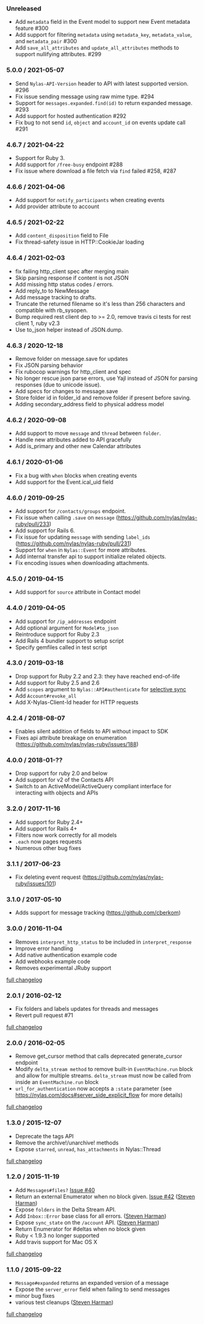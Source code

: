 ### Unreleased
* Add `metadata` field in the Event model to support new Event metadata feature #300
* Add support for filtering `metadata` using `metadata_key`, `metadata_value`, and `metadata_pair` #300
* Add `save_all_attributes` and `update_all_attributes` methods to support
  nullifying attributes. #299

### 5.0.0 / 2021-05-07

* Send `Nylas-API-Version` header to API with latest supported version. #296
* Fix issue sending message using raw mime type. #294
* Support for `messages.expanded.find(id)` to return expanded message. #293
* Add support for hosted authentication #292
* Fix bug to not send `id`, `object` and `account_id` on events update call #291

### 4.6.7 / 2021-04-22

* Support for Ruby 3.
* Add support for `/free-busy` endpoint #288
* Fix issue where download a file fetch via `find` failed #258, #287

### 4.6.6 / 2021-04-06

* Add support for `notify_participants` when creating events
* Add provider attribute to account

### 4.6.5 / 2021-02-22

* Add `content_disposition` field to File
* Fix thread-safety issue in HTTP::CookieJar loading

### 4.6.4 / 2021-02-03

* fix failing http_client spec after merging main
* Skip parsing response if content is not JSON
* Add missing http status codes / errors.
* Add reply_to to NewMessage
* Add message tracking to drafts.
* Truncate the returned filename so it's less than 256 characters and compatible with rb_sysopen.
* Bump required rest client dep to >= 2.0, remove travis ci tests for rest client 1, ruby v2.3
* Use to_json helper instead of JSON.dump.

### 4.6.3 / 2020-12-18

* Remove folder on message.save for updates
* Fix JSON parsing behavior
* Fix rubocop warnings for http_client and spec
* No longer rescue json parse errors, use Yajl instead of JSON for parsing responses (due to unicode issue).
* Add specs for changes to message.save
* Store folder id in folder_id and remove folder if present before saving.
* Adding secondary_address field to physical address model

### 4.6.2 / 2020-09-08

* Add support to move `message` and `thread` between `folder`.
* Handle new attributes added to API gracefully
* Add is_primary and other new Calendar attributes

### 4.6.1 / 2020-01-06

* Fix a bug with `when` blocks when creating events
* Add support for the Event.ical_uid field

### 4.6.0 / 2019-09-25

* Add support for `/contacts/groups` endpoint.
* Fix issue when calling `.save` on `message` (https://github.com/nylas/nylas-ruby/pull/233)
* Add support for Rails 6.
* Fix issue for updating `message` with sending `label_ids` (https://github.com/nylas/nylas-ruby/pull/231)
* Support for `when` in `Nylas::Event` for more attributes.
* Add internal transfer api to support initialize related objects.
* Fix encoding issues when downloading attachments.

### 4.5.0 / 2019-04-15

* Add support for `source` attribute in Contact model

### 4.4.0 / 2019-04-05

* Add support for `/ip_addresses` endpoint
* Add optional argument for `Model#to_json`
* Reintroduce support for Ruby 2.3
* Add Rails 4 bundler support to setup script
* Specify gemfiles called in test script

### 4.3.0 / 2019-03-18

* Drop support for Ruby 2.2 and 2.3: they have reached end-of-life
* Add support for Ruby 2.5 and 2.6
* Add `scopes` argument to `Nylas::API#authenticate` for
  [selective sync](https://docs.nylas.com/docs/how-to-use-selective-sync)
* Add `Account#revoke_all`
* Add X-Nylas-Client-Id header for HTTP requests

### 4.2.4 / 2018-08-07
* Enables silent addition of fields to API without impact to SDK
* Fixes api attribute breakage on enumeration (https://github.com/nylas/nylas-ruby/issues/188)

### 4.0.0 / 2018-01-??
* Drop support for ruby 2.0 and below
* Add support for v2 of the Contacts API
* Switch to an ActiveModel/ActiveQuery compliant interface for interacting with
  objects and APIs

### 3.2.0 / 2017-11-16
* Add support for Ruby 2.4+
* Add support for Rails 4+
* Filters now work correctly for all models
* `.each` now pages requests
* Numerous other bug fixes

### 3.1.1 / 2017-06-23
* Fix deleting event request (https://github.com/nylas/nylas-ruby/issues/101)

### 3.1.0 / 2017-05-10
* Adds support for message tracking (https://github.com/cberkom)

### 3.0.0 / 2016-11-04

* Removes `interpret_http_status` to be included in `interpret_response`
* Improve error handling
* Add native authentication example code
* Add webhooks example code
* Removes experimental JRuby support

[full changelog](https://github.com/nylas/nylas-ruby/compare/v2.0.1...v3.0.0)

### 2.0.1 / 2016-02-12

* Fix folders and labels updates for threads and messages
* Revert pull request #71

[full changelog](https://github.com/nylas/nylas-ruby/compare/v2.0.0...v2.0.1)

### 2.0.0 / 2016-02-05

* Remove get_cursor method that calls deprecated generate_cursor endpoint
* Modify `delta_stream method` to remove built-in `EventMachine.run` block and allow for multiple streams. `delta_stream` must now be called from inside an `EventMachine.run` block
* `url_for_authentication` now accepts a `:state` parameter (see https://nylas.com/docs#server_side_explicit_flow for more details)

[full changelog](https://github.com/nylas/nylas-ruby/compare/v1.3.0...v2.0.0)

### 1.3.0 / 2015-12-07

* Deprecate the tags API
* Remove the archive!/unarchive! methods
* Expose `starred`, `unread`, `has_attachments` in Nylas::Thread

[full changelog](https://github.com/nylas/nylas-ruby/compare/v1.2.1...v1.3.0)

### 1.2.0 / 2015-11-19

* Add `Messages#files?` [Issue #40](https://github.com/nylas/nylas-ruby/issues/40)
* Return an external Enumerator when no block given. [Issue #42](https://github.com/nylas/nylas-ruby/issues/42) ([Steven Harman](https://github.com/stevenharman))
* Expose `folders` in the Delta Stream API.
* Add `Inbox::Error` base class for all errors. ([Steven Harman](https://github.com/stevenharman))
* Expose `sync_state` on the `/account` API. ([Steven Harman](https://github.com/stevenharman))
* Return Enumerator for #deltas when no block given
* Ruby < 1.9.3 no longer supported
* Add travis support for Mac OS X

[full changelog](https://github.com/nylas/nylas-ruby/compare/v1.1.0...v1.2.0)


### 1.1.0 / 2015-09-22

* `Message#expanded` returns an expanded version of a message
* Expose the `server_error` field when failing to send messages
* minor bug fixes
* various test cleanups ([Steven Harman](https://github.com/stevenharman))

[full changelog](https://github.com/nylas/nylas-ruby/compare/v1.0.0...v1.1.0)

